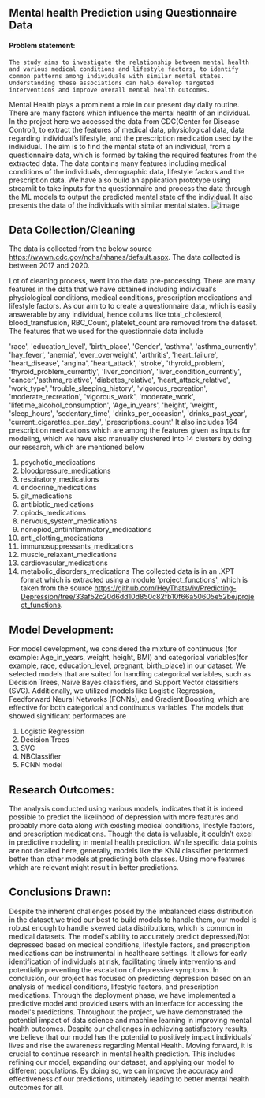 ## Mental health Prediction using Questionnaire Data

#### Problem statement: 
    The study aims to investigate the relationship between mental health and various medical conditions and lifestyle factors, to identify common patterns among individuals with similar mental states. Understanding these associations can help develop targeted interventions and improve overall mental health outcomes.

Mental Health plays a prominent a role in our present day daily routine. There are many factors which influence the mental health of an individual. In the project here we accessed the data from CDC(Center for Disease Control), to extract the features of medical data, physiological data, data regarding individual’s lifestyle, and the prescription medication used by the individual. 
The aim is to find the mental state of an individual, from a questionnaire data, which is formed by taking the required features from the extracted data. The data contains many features including medical conditions of the individuals, demographic data, lifestyle factors and the prescription data. 
We have also build an application prototype using streamlit to take inputs for the questionnaire and process the data through the ML models to output the predicted mental state of the individual. It also presents the data of the individuals with similar mental states.
![image](https://github.com/Neelesh1305/Capstone/assets/113800036/c85ea46c-173a-4d75-a2fd-dfb03dbee490)


## Data Collection/Cleaning
The data is collected from the below source https://wwwn.cdc.gov/nchs/nhanes/default.aspx. The data collected is between 2017 and 2020.


Lot of cleaning process, went into the data pre-processing. There are many features in the data that we have obtained including individual's physiological conditions, medical conditions, prescription medications and lifestyle factors. As our aim to to create a questionnaire data, which is easily answerable by any individual, hence colums like total_cholesterol, blood_transfusion, RBC_Count, platelet_count are removed from the dataset.
The features that we used for the questionnaie data include 

'race', 'education_level', 'birth_place',
'Gender', 'asthma', 'asthma_currently', 'hay_fever', 'anemia', 'ever_overweight',
'arthritis', 'heart_failure', 'heart_disease', 'angina', 'heart_attack',
'stroke', 'thyroid_problem', 'thyroid_problem_currently', 'liver_condition',
'liver_condition_currently', 'cancer','asthma_relative', 'diabetes_relative',
'heart_attack_relative', 'work_type', 'trouble_sleeping_history',
'vigorous_recreation', 'moderate_recreation', 'vigorous_work',
'moderate_work', 'lifetime_alcohol_consumption', 'Age_in_years', 'height', 'weight', 'sleep_hours',
'sedentary_time', 'drinks_per_occasion', 'drinks_past_year', 'current_cigarettes_per_day', 'prescriptions_count'
It also includes 164 prescription medications which are among the features given as inputs for modeling, which we have also manually clustered into 14 clusters by doing our research, which are mentioned below 
1. psychotic_medications
2. bloodpressure_medications
3. respiratory_medications
4. endocrine_medications
5. git_medications
6. antibiotic_medications
7. opiods_medications
8. nervous_system_medications
9. nonopiod_antiinflammatory_medications
10. anti_clotting_medications
11. immunosuppressants_medications
12. muscle_relaxant_medications
13. cardiovasular_medications
14. metabolic_disorders_medications
The collected data is in an .XPT format which is extracted using a module 'project_functions', which is taken from the source https://github.com/HeyThatsViv/Predicting-Depression/tree/33af52c20d6dd10d850c82fb10f66a50605e52be/project_functions.
 ## Model Development:
For model development, we considered the mixture of continuous (for example: Age_in_years, weight, height, BMI) and categorical variables(for example, race, education_level, pregnant, birth_place) in our dataset. 
We selected models that are suited for handling categorical variables, such as Decision Trees, Naive Bayes classifiers, and Support Vector classifiers (SVC). 
Additionally, we utilized models like Logistic Regression, Feedforward Neural Networks (FCNNs), and Gradient Boosting, which are effective for both categorical and continuous variables. 
The models that showed significant performaces are
1. Logistic Regression
2. Decision Trees
3. SVC
4. NBClassifier
5. FCNN model

## Research Outcomes:

The analysis conducted using various models, indicates that it is indeed possible to predict the likelihood of depression with more features and probably more data along with existing medical conditions, lifestyle factors, and prescription medications.
 Though the data is valuable, it couldn’t excel in predictive modeling in mental health prediction.
While specific data points are not detailed here, generally, models like the KNN classifier performed better than other models at predicting both classes. Using more features which are relevant might result in better predictions.

## Conclusions Drawn: 
Despite the inherent challenges posed by the imbalanced class distribution in the dataset,we tried our best to build models to handle them, our model is robust enough to handle skewed data distributions, which is common in medical datasets. The model's ability to accurately predict depressed/Not depressed based on medical conditions, lifestyle factors, and prescription medications can be instrumental in healthcare settings. It allows for early identification of individuals at risk, facilitating timely interventions and potentially preventing the escalation of depressive symptoms.
In conclusion, our project has focused on predicting depression based on an analysis of medical conditions, lifestyle factors, and prescription medications. Through the deployment phase, we have implemented a predictive model and provided users with an interface for accessing the model's predictions.
Throughout the project, we have demonstrated the potential impact of data science and machine learning in improving mental health outcomes. Despite our challenges in achieving satisfactory results, we believe that our model has the potential to positively impact individuals' lives and rise the awareness regarding Mental Health.
Moving forward, it is crucial to continue research in mental health prediction. This includes refining our model, expanding our dataset, and applying our model to different populations. By doing so, we can improve the accuracy and effectiveness of our predictions, ultimately leading to better mental health outcomes for all.
